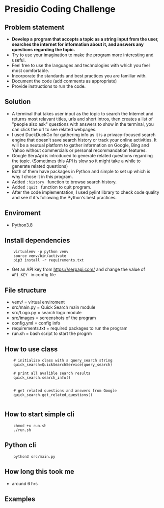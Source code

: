 # Presidio Coding Challenge
## Problem statement
* **Develop a program that accepts a topic as a string input from the user, searches the internet for information about it, and answers any questions regarding the topic.**
* Try to use your imagination to make the program more interesting and useful. 
* Feel free to use the languages and technologies with which you feel most comfortable. 
* Incorporate the standards and best practices you are familiar with. 
* Document the code (add comments as appropriate) 
* Provide instructions to run the code. 

## Solution
* A terminal that takes user input as the topic to search the Internet and returns most relavant titles, urls and short intros, then creates a list of "people also ask" questions with answers to show in the terminal, you can click the url to see related webpages.
* I used DuckDuckGo for gathering info as it is a privacy-focused search engine that doesn’t save search history or track your online activities. It will be a neutual platform to gather information on Google, Bing and Yahoo without commercials or personal recommandation features.
* Google SerpApi is introduced to generate related questions regarding the topic. (Sometimes this API is slow so it might take a while to generate related questions)
* Both of them have packages in Python and simple to set up which is why I chose it in this program.
* Added ```:history ``` function to browse search history.
* Added ```:quit ``` function to quit program.
* After the code implementation, I used pylint library to check code quality and see if it's following the Python's best practices.

## Enviroment 
* Python3.8

## Install dependencies
```
    virtualenv -p python venv
    source venv/bin/activate
    pip3 install -r requirements.txt
```
* Get an API key from https://serpapi.com/ and change the value of ```API_KEY ``` in config file


## File structure
* venv/ = virtual enviroment
* src/main.py = Quick Search main module
* src/Logo.py = search logo module
* src/images = screenshots of the program
* config.yml = config info
* requirements.txt = required packages to run the program
* run.sh = bash script to start the progrm


## How to use class
```
    # initialize class with a query_search string
    quick_search=QuickSearchService(query_search)

    # print all avalible search results
    quick_search.search_info()
    
    
    # get related questions and answers from Google
    quick_search.get_related_questions()


```

## How to start simple cli
```
    chmod +x run.sh
    ./run.sh
```

## Python cli
```
    python3 src/main.py
```


## How long this took me
* around 6 hrs

## Examples

